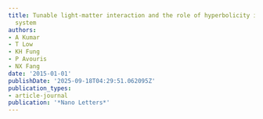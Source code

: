 ```yaml
---
title: Tunable light-matter interaction and the role of hyperbolicity in graphene-hBN
  system
authors:
- A Kumar
- T Low
- KH Fung
- P Avouris
- NX Fang
date: '2015-01-01'
publishDate: '2025-09-18T04:29:51.062095Z'
publication_types:
- article-journal
publication: '*Nano Letters*'
---
```


